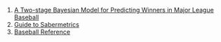 1. [A Two-stage Bayesian Model for Predicting Winners in Major League Baseball](http://www.jds-online.com/v2-1)
2. [Guide to Sabermetrics](http://sabr.org/sabermetrics/the-basics)
3. [Baseball Reference](http://www.baseball-reference.com/)
